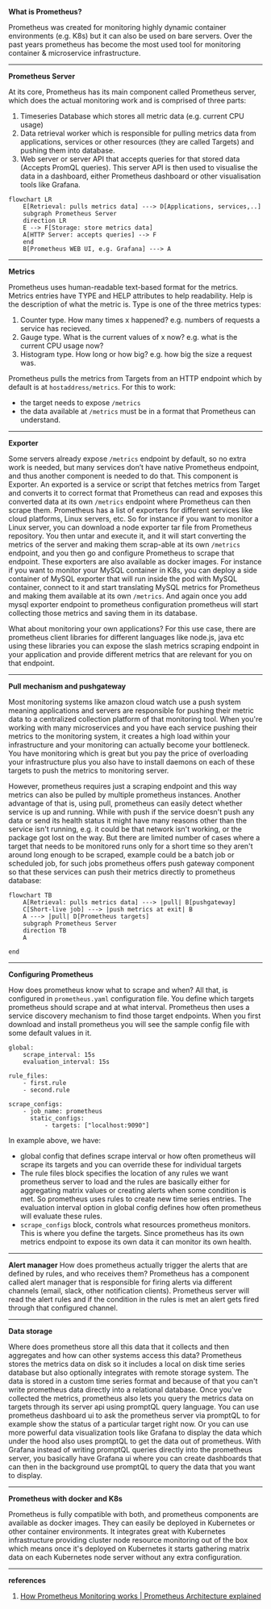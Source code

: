 **What is Prometheus?**

Prometheus was created for monitoring highly dynamic container environments (e.g. K8s) but it can also be used on bare servers. Over the past years prometheus has become the most used tool for monitoring container & microservice infrastructure.

---
**Prometheus Server**

At its core, Prometheus has its main component called Prometheus server, which does the actual monitoring work and is comprised of three parts:
1. Timeseries Database which stores all metric data (e.g. current CPU usage)
2. Data retrieval worker which is responsible for pulling metrics data from applications, services or other resources (they are called Targets) and pushing them into database.
3. Web server or server API that accepts queries for that stored data (Accepts PromQL queries). This server API is then used to visualise the data in a dashboard, either Prometheus dashboard or other visualisation tools like Grafana.
```mermaid
flowchart LR
	E[Retrieval: pulls metrics data] ---> D[Applications, services,..]
    subgraph Prometheus Server
    direction LR
    E --> F[Storage: store metrics data]
    A[HTTP Server: accepts queries] --> F
    end
    B[Prometheus WEB UI, e.g. Grafana] ---> A
```

---
**Metrics**

Prometheus uses human-readable text-based format for the metrics. Metrics entries have TYPE and HELP attributes to help readability. Help is the description of what the metric is. Type is one of the three metrics types:
1. Counter type. How many times x happened? e.g. numbers of requests a service has recieved. 
2. Gauge type. What is the current values of x now? e.g. what is the current CPU usage now?
3. Histogram type. How long or how big? e.g. how big the size a request was.

Prometheus pulls the metrics from Targets from an HTTP endpoint which by default is at `hostaddress/metrics`. For this to work:
* the target needs to expose `/metrics`
* the data available at `/metrics` must be in a format that Prometheus can understand.

---
**Exporter**

Some servers already expose `/metrics` endpoint by default, so no extra work is needed, but many services don’t have native Prometheus endpoint, and thus another component is needed to do that. This component is Exporter. An exported is a service or script that fetches metrics from Target and converts it to correct format that Prometheus can read and exposes this converted data at its own `/metrics` endpoint where Prometheus can then scrape them. Prometheus has a list of exporters for different services like cloud platforms, Linux servers, etc. So for instance if you want to monitor a Linux server, you can download a node exporter tar file from Prometheus repository. You then untar and execute it, and it will start converting the metrics of the server and making them scrap-able at its own `/metrics` endpoint, and you then go and configure Prometheus to scrape that endpoint. These exporters are also available as docker images. For instance if you want to monitor your MySQL container in K8s, you can deploy a side container of MySQL exporter that will run inside the pod with MySQL container, connect to it and start translating MySQL metrics for Prometheus and making them available at its own `/metrics`. And again once you add mysql exporter endpoint to prometheus configuration prometheus will start collecting those metrics and saving them in its database.

What about monitoring your own applications? For this use case, there are prometheus client libraries for different languages like node.js, java etc using these libraries you can expose the slash metrics scraping endpoint in your application and provide different metrics that are relevant for you on that endpoint.

---
**Pull mechanism and pushgateway**

Most monitoring systems like amazon cloud watch use a push system meaning applications and servers are responsible for pushing their metric data to a centralized collection platform of that monitoring tool. When you're working with many microservices and you have each service pushing their metrics to the monitoring system, it creates a high load within your infrastructure and your monitoring can actually become your bottleneck. You have monitoring which is great but you pay the price of overloading your infrastructure plus you also have to install daemons on each of these targets to push the metrics to monitoring server. 

However, prometheus requires just a scraping endpoint and this way metrics can also be pulled by multiple prometheus instances. Another advantage of that is, using pull, prometheus can easily detect whether service is up and running. While with push if the service doesn't push any data or send its health status it might have many reasons other than the service isn't running, e.g. it could be that network isn't working, or the package got lost on the way. But there are limited number of cases where a target that needs to be monitored runs only for a short time so they aren't around long enough to be scraped, example could be a batch job or scheduled job, for such jobs prometheus offers push gateway component so that these services can push their metrics directly to prometheus database:
```mermaid
flowchart TB
	A[Retrieval: pulls metrics data] ---> |pull| B[pushgateway]
	C[Short-live job] ---> |push metrics at exit| B
	A ---> |pull| D[Prometheus targets]
	subgraph Prometheus Server
	direction TB
	A

end
```

---
**Configuring Prometheus**

How does prometheus know what to scrape and when? All that, is configured in `prometheus.yaml` configuration file. You define which targets prometheus should scrape and at what interval. Prometheus then uses a service discovery mechanism to find those target endpoints. When you first download and install prometheus you will see the sample config file with some default values in it.
```
global:
	scrape_interval: 15s
	evaluation_interval: 15s

rule_files:
	- first.rule
	- second.rule

scrape_configs:
	- job_name: prometheus
	  static_configs:
		  - targets: ["localhost:9090"]
```

 In example above, we have:

* global config that defines scrape interval or how often prometheus will scrape its targets and you can override these for individual targets
* The rule files block specifies the location of any rules we want prometheus server to load and the rules are basically either for aggregating matrix values or creating alerts when some condition is met. So prometheus uses rules to create new time series entries. The evaluation interval option in global config defines how often prometheus will evaluate these rules. 
* `scrape_configs` block, controls what resources prometheus monitors. This is where you define the targets. Since prometheus has its own metrics endpoint to expose its own data it can monitor its own health.

---
**Alert manager**
How does prometheus actually trigger the alerts that are defined by rules, and who receives them? Prometheus has a component called alert manager that is responsible for firing alerts via different channels (email, slack, other notification clients). Prometheus server will read the alert rules and if the condition in the rules is met an alert gets fired through that configured channel.

---
**Data storage**

Where does prometheus store all this data that it collects and then aggregates and how can other systems access this data? Prometheus stores the metrics data on disk so it includes a local on disk time series database but also optionally integrates with remote storage system. The data is stored in a custom time series format and because of that you can't write prometheus data directly into a relational database. Once you've collected the metrics, prometheus also lets you query the metrics data on targets through its server api using promptQL query language. You can use prometheus dashboard ui to ask the prometheus server via promptQL to for example show the status of a particular target right now. Or you can use more powerful data visualization tools like Grafana to display the data which under the hood also uses promptQL to get the data out of prometheus. With Grafana instead of writing promptQL queries directly into the prometheus server, you basically have Grafana ui where you can create dashboards that can then in the background use promptQL to query the data that you want to display.

---
**Prometheus with docker and K8s**

Prometheus is fully compatible with both, and prometheus components are available as docker images. They can easily be deployed in Kubernetes or other container environments. It integrates great with Kubernetes infrastructure providing cluster node resource monitoring out of the box which means once it's deployed on Kubernetes it starts gathering matrix data on each Kubernetes node server without any extra configuration.

---
**references**
1. [How Prometheus Monitoring works | Prometheus Architecture explained](https://youtu.be/h4Sl21AKiDg)